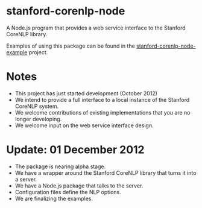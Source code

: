 stanford-corenlp-node
=====================

A Node.js program that provides a web service interface to the Stanford CoreNLP library.

Examples of using this package can be found in the [stanford-corenlp-node-example](/mhewett/stanford-corenlp-node-example) project.

Notes
=====
  - This project has just started development (October 2012)
  - We intend to provide a full interface to a local instance of the Stanford CoreNLP system.
  - We welcome contributions of existing implementations that you are no longer developing.
  - We welcome input on the web service interface design.

Update: 01 December 2012
===================
  - The package is nearing alpha stage.
  - We have a wrapper around the Stanford CoreNLP library that turns it into a server.
  - We have a Node.js package that talks to the server.
  - Configuration files define the NLP options.
  - We are finalizing the examples.
